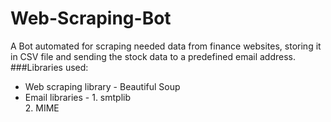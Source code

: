 # Web-Scraping-Bot
A Bot automated for scraping needed data from finance websites, storing it in CSV file and sending the stock data to a predefined email address.\
###Libraries used:
* Web scraping library - Beautiful Soup
* Email libraries - 1. smtplib\
                    2. MIME
